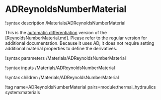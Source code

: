 # ADReynoldsNumberMaterial

!syntax description /Materials/ADReynoldsNumberMaterial

This is the [automatic differentiation](automatic_differentiation/index.md) version of the [ReynoldsNumberMaterial.md].
Please refer to the regular version for additional documentation.
Because it uses AD, it does not require setting additional material properties to define the derivatives.

!syntax parameters /Materials/ADReynoldsNumberMaterial

!syntax inputs /Materials/ADReynoldsNumberMaterial

!syntax children /Materials/ADReynoldsNumberMaterial

!tag name=ADReynoldsNumberMaterial pairs=module:thermal_hydraulics system:materials
